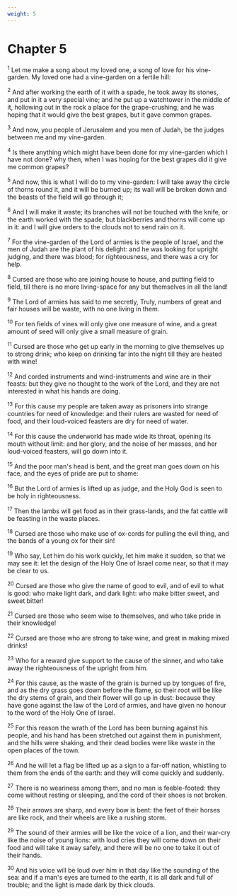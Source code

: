 ```yaml
---
weight: 5
---
```


# Chapter 5

<sup>1</sup> Let me make a song about my loved one, a song of love for his vine-garden. My loved one had a vine-garden on a fertile hill: 

<sup>2</sup> And after working the earth of it with a spade, he took away its stones, and put in it a very special vine; and he put up a watchtower in the middle of it, hollowing out in the rock a place for the grape-crushing; and he was hoping that it would give the best grapes, but it gave common grapes. 

<sup>3</sup> And now, you people of Jerusalem and you men of Judah, be the judges between me and my vine-garden. 

<sup>4</sup> Is there anything which might have been done for my vine-garden which I have not done? why then, when I was hoping for the best grapes did it give me common grapes? 

<sup>5</sup> And now, this is what I will do to my vine-garden: I will take away the circle of thorns round it, and it will be burned up; its wall will be broken down and the beasts of the field will go through it; 

<sup>6</sup> And I will make it waste; its branches will not be touched with the knife, or the earth worked with the spade; but blackberries and thorns will come up in it: and I will give orders to the clouds not to send rain on it. 

<sup>7</sup> For the vine-garden of the Lord of armies is the people of Israel, and the men of Judah are the plant of his delight: and he was looking for upright judging, and there was blood; for righteousness, and there was a cry for help. 

<sup>8</sup> Cursed are those who are joining house to house, and putting field to field, till there is no more living-space for any but themselves in all the land! 

<sup>9</sup> The Lord of armies has said to me secretly, Truly, numbers of great and fair houses will be waste, with no one living in them. 

<sup>10</sup> For ten fields of vines will only give one measure of wine, and a great amount of seed will only give a small measure of grain. 

<sup>11</sup> Cursed are those who get up early in the morning to give themselves up to strong drink; who keep on drinking far into the night till they are heated with wine! 

<sup>12</sup> And corded instruments and wind-instruments and wine are in their feasts: but they give no thought to the work of the Lord, and they are not interested in what his hands are doing. 

<sup>13</sup> For this cause my people are taken away as prisoners into strange countries for need of knowledge: and their rulers are wasted for need of food, and their loud-voiced feasters are dry for need of water. 

<sup>14</sup> For this cause the underworld has made wide its throat, opening its mouth without limit: and her glory, and the noise of her masses, and her loud-voiced feasters, will go down into it. 

<sup>15</sup> And the poor man's head is bent, and the great man goes down on his face, and the eyes of pride are put to shame: 

<sup>16</sup> But the Lord of armies is lifted up as judge, and the Holy God is seen to be holy in righteousness. 

<sup>17</sup> Then the lambs will get food as in their grass-lands, and the fat cattle will be feasting in the waste places. 

<sup>18</sup> Cursed are those who make use of ox-cords for pulling the evil thing, and the bands of a young ox for their sin! 

<sup>19</sup> Who say, Let him do his work quickly, let him make it sudden, so that we may see it: let the design of the Holy One of Israel come near, so that it may be clear to us. 

<sup>20</sup> Cursed are those who give the name of good to evil, and of evil to what is good: who make light dark, and dark light: who make bitter sweet, and sweet bitter! 

<sup>21</sup> Cursed are those who seem wise to themselves, and who take pride in their knowledge! 

<sup>22</sup> Cursed are those who are strong to take wine, and great in making mixed drinks! 

<sup>23</sup> Who for a reward give support to the cause of the sinner, and who take away the righteousness of the upright from him. 

<sup>24</sup> For this cause, as the waste of the grain is burned up by tongues of fire, and as the dry grass goes down before the flame, so their root will be like the dry stems of grain, and their flower will go up in dust: because they have gone against the law of the Lord of armies, and have given no honour to the word of the Holy One of Israel. 

<sup>25</sup> For this reason the wrath of the Lord has been burning against his people, and his hand has been stretched out against them in punishment, and the hills were shaking, and their dead bodies were like waste in the open places of the town. 

<sup>26</sup> And he will let a flag be lifted up as a sign to a far-off nation, whistling to them from the ends of the earth: and they will come quickly and suddenly. 

<sup>27</sup> There is no weariness among them, and no man is feeble-footed: they come without resting or sleeping, and the cord of their shoes is not broken. 

<sup>28</sup> Their arrows are sharp, and every bow is bent: the feet of their horses are like rock, and their wheels are like a rushing storm. 

<sup>29</sup> The sound of their armies will be like the voice of a lion, and their war-cry like the noise of young lions: with loud cries they will come down on their food and will take it away safely, and there will be no one to take it out of their hands. 

<sup>30</sup> And his voice will be loud over him in that day like the sounding of the sea: and if a man's eyes are turned to the earth, it is all dark and full of trouble; and the light is made dark by thick clouds. 


